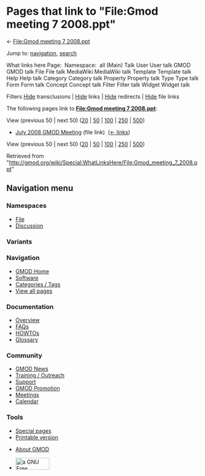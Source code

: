 <div id="mw-page-base" class="noprint">

</div>

<div id="mw-head-base" class="noprint">

</div>

<div id="content" class="mw-body" role="main">

<span id="top"></span>

<div id="mw-js-message" style="display:none;">

</div>



# <span dir="auto">Pages that link to "File:Gmod meeting 7 2008.ppt"</span>

<div id="bodyContent">

<div id="contentSub">

← [File:Gmod meeting 7
2008.ppt](/wiki/File:Gmod_meeting_7_2008.ppt "File:Gmod meeting 7 2008.ppt")

</div>

<div id="jump-to-nav" class="mw-jump">

Jump to: [navigation](#mw-navigation), [search](#p-search)

</div>

<div id="mw-content-text">

What links here Page:  Namespace:  all (Main) Talk User User talk GMOD
GMOD talk File File talk MediaWiki MediaWiki talk Template Template talk
Help Help talk Category Category talk Property Property talk Type Type
talk Form Form talk Concept Concept talk Filter Filter talk Widget
Widget talk

Filters
[Hide](/mediawiki/index.php?title=Special:WhatLinksHere/File:Gmod_meeting_7_2008.ppt&hidetrans=1 "Special:WhatLinksHere/File:Gmod meeting 7 2008.ppt")
transclusions \|
[Hide](/mediawiki/index.php?title=Special:WhatLinksHere/File:Gmod_meeting_7_2008.ppt&hidelinks=1 "Special:WhatLinksHere/File:Gmod meeting 7 2008.ppt")
links \|
[Hide](/mediawiki/index.php?title=Special:WhatLinksHere/File:Gmod_meeting_7_2008.ppt&hideredirs=1 "Special:WhatLinksHere/File:Gmod meeting 7 2008.ppt")
redirects \|
[Hide](/mediawiki/index.php?title=Special:WhatLinksHere/File:Gmod_meeting_7_2008.ppt&hideimages=1 "Special:WhatLinksHere/File:Gmod meeting 7 2008.ppt")
file links

The following pages link to **[File:Gmod meeting 7
2008.ppt](/wiki/File:Gmod_meeting_7_2008.ppt "File:Gmod meeting 7 2008.ppt")**:

View (previous 50 \| next 50)
([20](/mediawiki/index.php?title=Special:WhatLinksHere/File:Gmod_meeting_7_2008.ppt&limit=20 "Special:WhatLinksHere/File:Gmod meeting 7 2008.ppt")
\|
[50](/mediawiki/index.php?title=Special:WhatLinksHere/File:Gmod_meeting_7_2008.ppt&limit=50 "Special:WhatLinksHere/File:Gmod meeting 7 2008.ppt")
\|
[100](/mediawiki/index.php?title=Special:WhatLinksHere/File:Gmod_meeting_7_2008.ppt&limit=100 "Special:WhatLinksHere/File:Gmod meeting 7 2008.ppt")
\|
[250](/mediawiki/index.php?title=Special:WhatLinksHere/File:Gmod_meeting_7_2008.ppt&limit=250 "Special:WhatLinksHere/File:Gmod meeting 7 2008.ppt")
\|
[500](/mediawiki/index.php?title=Special:WhatLinksHere/File:Gmod_meeting_7_2008.ppt&limit=500 "Special:WhatLinksHere/File:Gmod meeting 7 2008.ppt"))

- [July 2008 GMOD
  Meeting](/wiki/July_2008_GMOD_Meeting "July 2008 GMOD Meeting") (file
  link) ‎ <span class="mw-whatlinkshere-tools">([←
  links](/mediawiki/index.php?title=Special:WhatLinksHere&target=July+2008+GMOD+Meeting "Special:WhatLinksHere"))</span>

View (previous 50 \| next 50)
([20](/mediawiki/index.php?title=Special:WhatLinksHere/File:Gmod_meeting_7_2008.ppt&limit=20 "Special:WhatLinksHere/File:Gmod meeting 7 2008.ppt")
\|
[50](/mediawiki/index.php?title=Special:WhatLinksHere/File:Gmod_meeting_7_2008.ppt&limit=50 "Special:WhatLinksHere/File:Gmod meeting 7 2008.ppt")
\|
[100](/mediawiki/index.php?title=Special:WhatLinksHere/File:Gmod_meeting_7_2008.ppt&limit=100 "Special:WhatLinksHere/File:Gmod meeting 7 2008.ppt")
\|
[250](/mediawiki/index.php?title=Special:WhatLinksHere/File:Gmod_meeting_7_2008.ppt&limit=250 "Special:WhatLinksHere/File:Gmod meeting 7 2008.ppt")
\|
[500](/mediawiki/index.php?title=Special:WhatLinksHere/File:Gmod_meeting_7_2008.ppt&limit=500 "Special:WhatLinksHere/File:Gmod meeting 7 2008.ppt"))

</div>

<div class="printfooter">

Retrieved from
"<http://gmod.org/wiki/Special:WhatLinksHere/File:Gmod_meeting_7_2008.ppt>"

</div>

<div id="catlinks" class="catlinks catlinks-allhidden">

</div>

<div class="visualClear">

</div>

</div>

</div>

<div id="mw-navigation">

## Navigation menu

<div id="mw-head">



<div id="left-navigation">

<div id="p-namespaces" class="vectorTabs" role="navigation"
aria-labelledby="p-namespaces-label">

### Namespaces

- <span id="ca-nstab-image"><a href="/wiki/File:Gmod_meeting_7_2008.ppt" accesskey="c"
  title="View the file page [c]">File</a></span>
- <span id="ca-talk"><a
  href="/mediawiki/index.php?title=File_talk:Gmod_meeting_7_2008.ppt&amp;action=edit&amp;redlink=1"
  accesskey="t"
  title="Discussion about the content page [t]">Discussion</a></span>

</div>

<div id="p-variants" class="vectorMenu emptyPortlet" role="navigation"
aria-labelledby="p-variants-label">

### 

### Variants[](#)

<div class="menu">

</div>

</div>

</div>

<div id="right-navigation">





</div>



</div>

</div>

</div>

<div id="mw-panel">

<div id="p-logo" role="banner">

<a href="/wiki/Main_Page"
style="background-image: url(http://gmod.org/images/GMOD-cogs.png);"
title="Visit the main page"></a>

</div>

<div id="p-Navigation" class="portal" role="navigation"
aria-labelledby="p-Navigation-label">

### Navigation

<div class="body">

- <span id="n-GMOD-Home">[GMOD Home](/wiki/Main_Page)</span>
- <span id="n-Software">[Software](/wiki/GMOD_Components)</span>
- <span id="n-Categories-.2F-Tags">[Categories /
  Tags](/wiki/Categories)</span>
- <span id="n-View-all-pages">[View all
  pages](/wiki/Special:AllPages)</span>

</div>

</div>

<div id="p-Documentation" class="portal" role="navigation"
aria-labelledby="p-Documentation-label">

### Documentation

<div class="body">

- <span id="n-Overview">[Overview](/wiki/Overview)</span>
- <span id="n-FAQs">[FAQs](/wiki/Category:FAQ)</span>
- <span id="n-HOWTOs">[HOWTOs](/wiki/Category:HOWTO)</span>
- <span id="n-Glossary">[Glossary](/wiki/Glossary)</span>

</div>

</div>

<div id="p-Community" class="portal" role="navigation"
aria-labelledby="p-Community-label">

### Community

<div class="body">

- <span id="n-GMOD-News">[GMOD News](/wiki/GMOD_News)</span>
- <span id="n-Training-.2F-Outreach">[Training /
  Outreach](/wiki/Training_and_Outreach)</span>
- <span id="n-Support">[Support](/wiki/Support)</span>
- <span id="n-GMOD-Promotion">[GMOD
  Promotion](/wiki/GMOD_Promotion)</span>
- <span id="n-Meetings">[Meetings](/wiki/Meetings)</span>
- <span id="n-Calendar">[Calendar](/wiki/Calendar)</span>

</div>

</div>

<div id="p-tb" class="portal" role="navigation"
aria-labelledby="p-tb-label">

### Tools

<div class="body">

- <span id="t-specialpages"><a href="/wiki/Special:SpecialPages" accesskey="q"
  title="A list of all special pages [q]">Special pages</a></span>
- <span id="t-print"><a
  href="/mediawiki/index.php?title=Special:WhatLinksHere/File:Gmod_meeting_7_2008.ppt&amp;printable=yes"
  rel="alternate" accesskey="p"
  title="Printable version of this page [p]">Printable version</a></span>

</div>

</div>

</div>

</div>

<div id="footer" role="contentinfo">

- <span id="footer-places-about">[About
  GMOD](/wiki/GMOD:About "GMOD:About")</span>

<!-- -->

- <span id="footer-copyrightico">[<img src="http://www.gnu.org/graphics/gfdl-logo-small.png" width="88"
  height="31" alt="a GNU Free Documentation License" />](http://www.gnu.org/licenses/fdl-1.3.html)</span>


<div style="clear:both">

</div>

</div>
